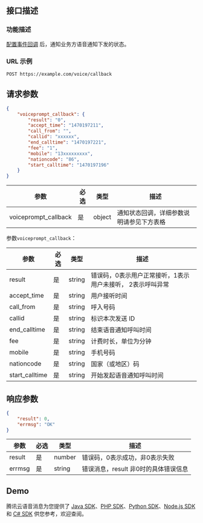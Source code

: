 ## 接口描述
### 功能描述
[配置事件回调](https://cloud.tencent.com/document/product/1128/37516#.E9.85.8D.E7.BD.AE.E4.BA.8B.E4.BB.B6.E5.9B.9E.E8.B0.83) 后，通知业务方语音通知下发的状态。

### URL 示例

```http
POST https://example.com/voice/callback
```

## 请求参数
```json
{
    "voiceprompt_callback": {
        "result": "0",
        "accept_time": "1470197211",
        "call_from": "",
        "callid": "xxxxxx",
        "end_calltime": "1470197221",
        "fee": "1",
        "mobile": "13xxxxxxxxx",
        "nationcode": "86",
        "start_calltime": "1470197196"
    }
}
```

| 参数                 | 必选 | 类型   | 描述         |
|----------------------|------|--------|--------------|
| voiceprompt_callback | 是   |  object | 通知状态回调，详细参数说明请参见下方表格 |

参数`voiceprompt_callback`：

| 参数           | 必选 | 类型   | 描述                                                       |
| -------------- | ---- | ------ | ---------------------------------------------------------- |
| result         | 是   | string | 错误码，0表示用户正常接听，1表示用户未接听， 2表示呼叫异常 |
| accept_time    | 是   | string | 用户接听时间                                               |
| call_from      | 是   | string | 呼入号码                                                   |
| callid         | 是   | string | 标识本次发送 ID                                            |
| end_calltime   | 是   | string | 结束语音通知呼叫时间                                       |
| fee            | 是   | string | 计费时长，单位为分钟                                       |
| mobile         | 是   | string | 手机号码                                                   |
| nationcode     | 是   | string | 国家（或地区）码                                           |
| start_calltime | 是   | string | 开始发起语音通知呼叫时间                                   |

## 响应参数
```json
{
    "result": 0,
    "errmsg": "OK"
}
```

| 参数   | 必选 | 类型   | 描述                                     |
|--------|------|--------|------------------------------------------|
| result | 是   | number | 错误码，0表示成功，非0表示失败 |
| errmsg | 是   | string | 错误消息，result 非0时的具体错误信息      |


## Demo
腾讯云语音消息为您提供了 [Java SDK](https://cloud.tencent.com/document/product/1128/37714)、[PHP SDK](https://cloud.tencent.com/document/product/1128/37715)、[Python SDK](https://cloud.tencent.com/document/product/1128/37716)、[Node.js SDK](https://cloud.tencent.com/document/product/1128/37717) 和 [C# SDK](https://cloud.tencent.com/document/product/1128/37718) 供您参考，欢迎查阅。
